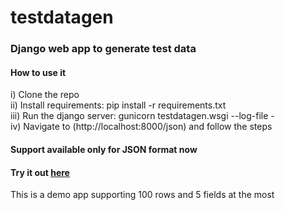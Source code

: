 # testdatagen

### Django web app to generate test data

#### How to use it
i) Clone the repo  
ii) Install requirements: pip install -r requirements.txt  
iii) Run the django server: gunicorn testdatagen.wsgi --log-file -  
iv) Navigate to (http://localhost:8000/json) and follow the steps

#### Support available only for JSON format now

#### Try it out [here](https://testdatagen.herokuapp.com/json/) 
This is a demo app supporting 100 rows and 5 fields at the most
